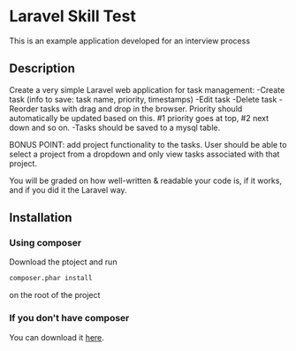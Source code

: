 # Laravel Skill Test
This is an example application developed for an interview process

## Description
Create a very simple Laravel web application for task management: -Create task (info to save: task name, priority, timestamps) -Edit task -Delete task -Reorder tasks with drag and drop in the browser. Priority should automatically be updated based on this. #1 priority goes at top, #2 next down and so on. -Tasks should be saved to a mysql table.

BONUS POINT: add project functionality to the tasks. User should be able to select a project from a dropdown and only view tasks associated with that project.

You will be graded on how well-written & readable your code is, if it works, and if you did it the Laravel way.

## Installation

### Using composer

Download the ptoject and run

```sh
composer.phar install
```

on the root of the project

### If you don't have composer
You can download it [here](https://getcomposer.org/download/).
